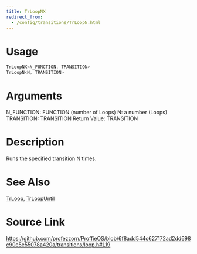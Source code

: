 ```yaml
---
title: TrLoopNX
redirect_from:
  - /config/transitions/TrLoopN.html
---
```


# Usage
```cpp
TrLoopNX<N_FUNCTION, TRANSITION>
TrLoopN<N, TRANSITION>
```

# Arguments
N_FUNCTION: FUNCTION (number of Loops)
N: a number (Loops)
TRANSITION: TRANSITION
Return Value: TRANSITION

# Description
Runs the specified transition N times.

# See Also
[TrLoop](/config/transitions/TrLoop.html), [TrLoopUntil](/config/transitions/TrLoopUntil.html)

# Source Link
https://github.com/profezzorn/ProffieOS/blob/6f8add544c627172ad2dd698c90e5e55078a420a/transitions/loop.h#L19
